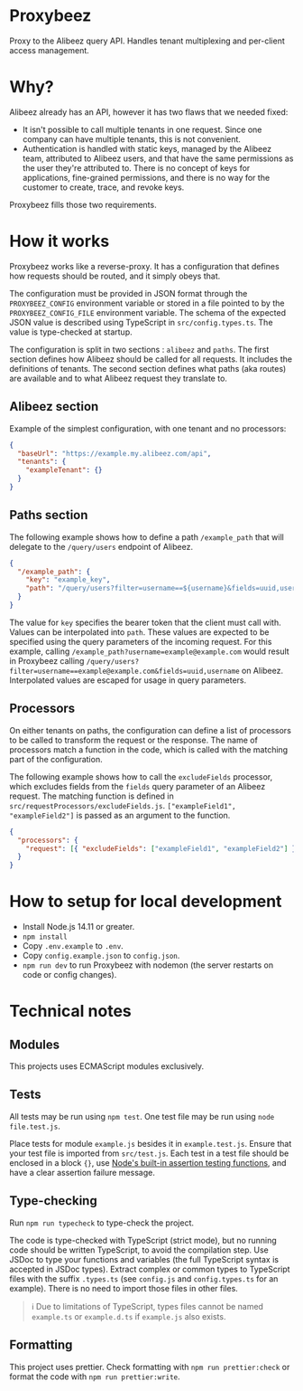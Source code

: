 # Proxybeez

Proxy to the Alibeez query API. Handles tenant multiplexing and per-client
access management.

# Why?

Alibeez already has an API, however it has two flaws that we needed fixed:

- It isn't possible to call multiple tenants in one request. Since one company
  can have multiple tenants, this is not convenient.
- Authentication is handled with static keys, managed by the Alibeez team,
  attributed to Alibeez users, and that have the same permissions as the user
  they're attributed to. There is no concept of keys for applications,
  fine-grained permissions, and there is no way for the customer to create,
  trace, and revoke keys.

Proxybeez fills those two requirements.

# How it works

Proxybeez works like a reverse-proxy. It has a configuration that defines how
requests should be routed, and it simply obeys that.

The configuration must be provided in JSON format through the `PROXYBEEZ_CONFIG`
environment variable or stored in a file pointed to by the
`PROXYBEEZ_CONFIG_FILE` environment variable. The schema of the expected JSON
value is described using TypeScript in `src/config.types.ts`. The value is
type-checked at startup.

The configuration is split in two sections : `alibeez` and `paths`. The first
section defines how Alibeez should be called for all requests. It includes the
definitions of tenants. The second section defines what paths (aka routes) are
available and to what Alibeez request they translate to.

## Alibeez section

Example of the simplest configuration, with one tenant and no processors:

```json
{
  "baseUrl": "https://example.my.alibeez.com/api",
  "tenants": {
    "exampleTenant": {}
  }
}
```

## Paths section

The following example shows how to define a path `/example_path` that will
delegate to the `/query/users` endpoint of Alibeez.

```json
{
  "/example_path": {
    "key": "example_key",
    "path": "/query/users?filter=username==${username}&fields=uuid,username"
  }
}
```

The value for `key` specifies the bearer token that the client must call with.
Values can be interpolated into `path`. These values are expected to be
specified using the query parameters of the incoming request. For this example,
calling `/example_path?username=example@example.com` would result in Proxybeez
calling `/query/users?filter=username==example@example.com&fields=uuid,username`
on Alibeez. Interpolated values are escaped for usage in query parameters.

## Processors

On either tenants on paths, the configuration can define a list of processors to
be called to transform the request or the response. The name of processors match
a function in the code, which is called with the matching part of the
configuration.

The following example shows how to call the `excludeFields` processor, which
excludes fields from the `fields` query parameter of an Alibeez request. The
matching function is defined in `src/requestProcessors/excludeFields.js`.
`["exampleField1", "exampleField2"]` is passed as an argument to the function.

```json
{
  "processors": {
    "request": [{ "excludeFields": ["exampleField1", "exampleField2"] }]
  }
}
```

# How to setup for local development

- Install Node.js 14.11 or greater.
- `npm install`
- Copy `.env.example` to `.env`.
- Copy `config.example.json` to `config.json`.
- `npm run dev` to run Proxybeez with nodemon (the server restarts on code or
  config changes).

# Technical notes

## Modules

This projects uses ECMAScript modules exclusively.

## Tests

All tests may be run using `npm test`. One test file may be run using `node
file.test.js`.

Place tests for module `example.js` besides it in `example.test.js`. Ensure that
your test file is imported from `src/test.js`. Each test in a test file should
be enclosed in a block `{}`, use [Node's built-in assertion testing
functions](https://nodejs.org/dist/latest-v14.x/docs/api/assert.html), and have
a clear assertion failure message.

## Type-checking

Run `npm run typecheck` to type-check the project.

The code is type-checked with TypeScript (strict mode), but no running code
should be written TypeScript, to avoid the compilation step. Use JSDoc to type
your functions and variables (the full TypeScript syntax is accepted in JSDoc
types). Extract complex or common types to TypeScript files with the suffix
`.types.ts` (see `config.js` and `config.types.ts` for an example). There is no
need to import those files in other files.

> ℹ Due to limitations of TypeScript, types files cannot be named `example.ts`
> or `example.d.ts` if `example.js` also exists.

## Formatting

This project uses prettier. Check formatting with `npm run prettier:check` or
format the code with `npm run prettier:write`.

